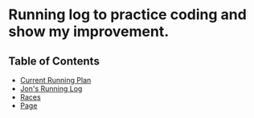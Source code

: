 # Running log to practice coding and show my improvement. 

## Table of Contents
- [Current Running Plan](plan.md)
- [Jon's Running Log](log.md)
- [Races](races.md)
- [Page](index.html)